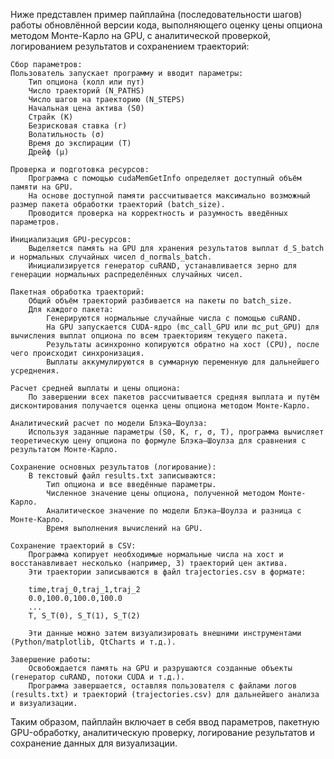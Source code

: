 Ниже представлен пример пайплайна (последовательности шагов) работы обновлённой версии кода, выполняющего оценку цены опциона методом Монте-Карло на GPU, с аналитической проверкой, логированием результатов и сохранением траекторий:

    Сбор параметров:
    Пользователь запускает программу и вводит параметры:
        Тип опциона (колл или пут)
        Число траекторий (N_PATHS)
        Число шагов на траекторию (N_STEPS)
        Начальная цена актива (S0)
        Страйк (K)
        Безрисковая ставка (r)
        Волатильность (σ)
        Время до экспирации (T)
        Дрейф (μ)

    Проверка и подготовка ресурсов:
        Программа с помощью cudaMemGetInfo определяет доступный объём памяти на GPU.
        На основе доступной памяти рассчитывается максимально возможный размер пакета обработки траекторий (batch_size).
        Проводится проверка на корректность и разумность введённых параметров.

    Инициализация GPU-ресурсов:
        Выделяется память на GPU для хранения результатов выплат d_S_batch и нормальных случайных чисел d_normals_batch.
        Инициализируется генератор cuRAND, устанавливается зерно для генерации нормальных распределённых случайных чисел.

    Пакетная обработка траекторий:
        Общий объём траекторий разбивается на пакеты по batch_size.
        Для каждого пакета:
            Генерируются нормальные случайные числа с помощью cuRAND.
            На GPU запускается CUDA-ядро (mc_call_GPU или mc_put_GPU) для вычисления выплат опциона по всем траекториям текущего пакета.
            Результаты асинхронно копируются обратно на хост (CPU), после чего происходит синхронизация.
            Выплаты аккумулируются в суммарную переменную для дальнейшего усреднения.

    Расчет средней выплаты и цены опциона:
        По завершении всех пакетов рассчитывается средняя выплата и путём дисконтирования получается оценка цены опциона методом Монте-Карло.

    Аналитический расчет по модели Блэка–Шоулза:
        Используя заданные параметры (S0, K, r, σ, T), программа вычисляет теоретическую цену опциона по формуле Блэка–Шоулза для сравнения с результатом Монте-Карло.

    Сохранение основных результатов (логирование):
        В текстовый файл results.txt записываются:
            Тип опциона и все введённые параметры.
            Численное значение цены опциона, полученной методом Монте-Карло.
            Аналитическое значение по модели Блэка–Шоулза и разница с Монте-Карло.
            Время выполнения вычислений на GPU.

    Сохранение траекторий в CSV:
        Программа копирует необходимые нормальные числа на хост и восстанавливает несколько (например, 3) траекторий цен актива.
        Эти траектории записываются в файл trajectories.csv в формате:

        time,traj_0,traj_1,traj_2
        0.0,100.0,100.0,100.0
        ...
        T, S_T(0), S_T(1), S_T(2)

        Эти данные можно затем визуализировать внешними инструментами (Python/matplotlib, QtCharts и т.д.).

    Завершение работы:
        Освобождается память на GPU и разрушаются созданные объекты (генератор cuRAND, потоки CUDA и т.д.).
        Программа завершается, оставляя пользователя с файлами логов (results.txt) и траекторий (trajectories.csv) для дальнейшего анализа и визуализации.

Таким образом, пайплайн включает в себя ввод параметров, пакетную GPU-обработку, аналитическую проверку, логирование результатов и сохранение данных для визуализации.
